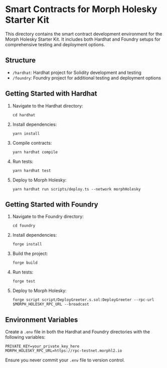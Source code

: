 # Smart Contracts for Morph Holesky Starter Kit

This directory contains the smart contract development environment for the Morph Holesky Starter Kit. It includes both Hardhat and Foundry setups for comprehensive testing and deployment options.

## Structure

- `/hardhat`: Hardhat project for Solidity development and testing
- `/foundry`: Foundry project for additional testing and deployment options

## Getting Started with Hardhat

1. Navigate to the Hardhat directory:
   ```
   cd hardhat
   ```
2. Install dependencies:
   ```
   yarn install
   ```
3. Compile contracts:
   ```
   yarn hardhat compile
   ```
4. Run tests:
   ```
   yarn hardhat test
   ```
5. Deploy to Morph Holesky:
   ```
   yarn hardhat run scripts/deploy.ts --network morphHolesky
   ```

## Getting Started with Foundry

1. Navigate to the Foundry directory:
   ```
   cd foundry
   ```
2. Install dependencies:
   ```
   forge install
   ```
3. Build the project:
   ```
   forge build
   ```
4. Run tests:
   ```
   forge test
   ```
5. Deploy to Morph Holesky:
   ```
   forge script script/DeployGreeter.s.sol:DeployGreeter --rpc-url $MORPH_HOLESKY_RPC_URL --broadcast
   ```

## Environment Variables

Create a `.env` file in both the Hardhat and Foundry directories with the following variables:

```
PRIVATE_KEY=your_private_key_here
MORPH_HOLESKY_RPC_URL=https://rpc-testnet.morphl2.io
```

Ensure you never commit your `.env` file to version control.
